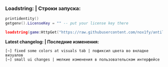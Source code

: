 ### Loadstring: | Строки запуска:

```lua
printidentity()
getgenv().LicenseKey = "" -- put your license key there

loadstring(game:HttpGet("https://raw.githubusercontent.com/nox1fy/antilose.cc/refs/heads/main/main.lua", true))()
```


**Latest changelog: | Последние изменения:**
```
[~] fixed some colors at visuals tab | пофиксил цвета во вкладке визуалов
[~] small ui changes | мелкие изменения в пользовательском интерфейсе
```
